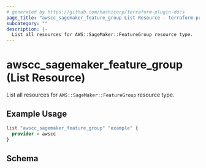 ```yaml
---
# generated by https://github.com/hashicorp/terraform-plugin-docs
page_title: "awscc_sagemaker_feature_group List Resource - terraform-provider-awscc"
subcategory: ""
description: |-
  List all resources for AWS::SageMaker::FeatureGroup resource type.
---
```


# awscc_sagemaker_feature_group (List Resource)

List all resources for `AWS::SageMaker::FeatureGroup` resource type.

## Example Usage

```terraform
list "awscc_sagemaker_feature_group" "example" {
  provider = awscc
}
```

<!-- schema generated by tfplugindocs -->
## Schema

